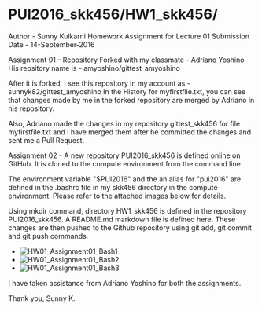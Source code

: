 # PUI2016_skk456/HW1_skk456/

Author - Sunny Kulkarni
Homework Assignment for Lecture 01
Submission Date - 14-September-2016

Assignment 01 - 
Repository Forked with my classmate - Adriano Yoshino
His repsitory name is - amyoshino/gittest_amyoshino

After it is forked, I see this repository in my account as - sunnyk82/gittest_amyoshino
In the History for myfirstfile.txt, you can see that changes made by me in the forked repository are merged by Adriano in his repository.

Also, Adriano made the changes in my repository gittest_skk456 for file myfirstfile.txt and I have merged them after he committed the changes and sent me a Pull Request.


Assignment 02 - 
A new repository PUI2016_skk456 is defined online on GitHub. It is cloned to the compute environment from the command line.

The environment variable "$PUI2016" and the an alias for "pui2016" are defined in the .bashrc file in my skk456 directory in the compute environment. Please refer to the attached images below for details.

Using mkdir command, directory HW1_skk456 is defined in the repository PUI2016_skk456. A README.md markdown file is defined here.
These changes are then pushed to the Github repository using git add, git commit and git push commands.

- ![HW01_Assignment01_Bash1](https://github.com/sunnyk82/PUI2016_skk456/blob/master/HW1_skk456/HW01_Assignment01_Bash1.jpg)
- ![HW01_Assignment01_Bash2](https://github.com/sunnyk82/PUI2016_skk456/blob/master/HW1_skk456/HW01_Assignment01_Bash2.jpg)
- ![HW01_Assignment01_Bash3](https://github.com/sunnyk82/PUI2016_skk456/blob/master/HW1_skk456/HW01_Assignment01_Bash3.jpg)

I have taken assistance from Adriano Yoshino for both the assignments.

Thank you,
Sunny K.
